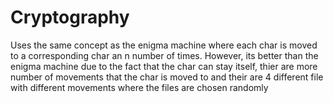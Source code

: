 # Cryptography
Uses the same concept as the enigma machine where each char is moved to a corresponding char an n number of times. However, its better than the enigma machine due to the fact that the char can stay itself, thier are more number of movements that the char is moved to and their are 4 different file with different movements where the files are chosen randomly
